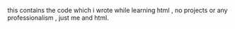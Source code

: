 this contains the code which i wrote while learning html , no projects or any professionalism , just me and html.
